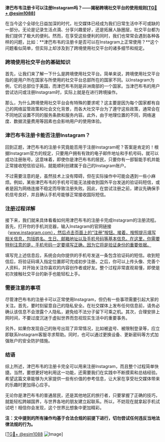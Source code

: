 **津巴布韦注册卡可以注册Instagram吗？——揭秘跨境社交平台的使用规则[[TG💪+ @esim1088](https://t.me/s/esim1088)]**

在当今这个全球化日益加深的时代，社交媒体已经成为我们日常生活中不可或缺的一部分。无论是记录生活点滴、分享兴趣爱好，还是拓展人脉圈层，社交平台都为我们提供了极大的便利。然而，在享受这些便利的同时，我们也常常会遇到各种各样的问题，比如：**津巴布韦的注册卡是否可以在Instagram上正常使用？**这个问题看似简单，但实际上却涉及到了跨境使用社交平台的诸多细节和规定。

### 跨境使用社交平台的基础知识

首先，让我们来了解一下什么是跨境使用社交平台。简单来说，跨境使用社交平台指的是用户所在国家与所使用的社交平台总部所在的国家不同。以Instagram为例，它的总部位于美国，而津巴布韦则是非洲南部的一个国家。当津巴布韦的用户尝试访问或注册Instagram时，实际上就是在进行跨境操作。

那么，为什么跨境使用社交平台会有特殊的要求呢？这主要是因为每个国家都有自己的网络监管政策和社会文化背景，而各大社交平台为了遵守这些政策，通常会在不同地区设置不同的服务条款和服务内容。此外，由于地理位置的不同，网络速度、数据流量费用等因素也会影响用户的使用体验。

### 津巴布韦注册卡能否注册Instagram？

回到正题，津巴布韦的注册卡究竟能否用于注册Instagram呢？答案是肯定的！根据Instagram官方的规定，只要用户拥有有效的电子邮件地址和手机号码，就可以成功注册账号。这意味着，即使你是津巴布韦的居民，只要你有一部智能手机并能正常接收短信验证码，就能顺利创建属于自己的Instagram账户。

不过需要注意的是，虽然技术上没有障碍，但在实际操作中可能会遇到一些小麻烦。例如，某些津巴布韦的手机号可能无法接收到国外平台发送的验证码短信，或者是因为网络连接不稳定而导致注册失败。因此，在尝试注册之前，建议先确保手机信号良好，并且确认手机号能够正常接收国际短信。

### 注册过程详解

接下来，我们就来具体看看如何用津巴布韦的注册卡完成Instagram的注册流程。首先，打开你的手机浏览器，输入Instagram的官网链接（www.instagram.com），然后点击页面上的“注册”按钮。接着，按照提示填写相关信息，包括姓名、生日、邮箱地址以及手机号码等基本信息。在这里，你需要特别注意的是，手机号码一定要填写正确，因为它将是验证身份的重要依据。

填写完上述信息后，系统会向你提供的手机号发送一条包含验证码的短信。收到短信后，将验证码填入指定位置即可完成初步注册。之后，你可以上传头像、完善个人资料，并开始关注你喜欢的内容创作者或好友。整个过程非常直观易懂，即使是初次接触社交平台的新手也能轻松上手。

### 需要注意的事项

尽管津巴布韦的注册卡可以正常使用Instagram，但仍有一些事项需要引起大家的关注。首先，要时刻留意自己的隐私安全。在社交媒体上发布任何信息前，请务必确认该信息不会泄露个人隐私，避免给不法分子留下可乘之机。其次，合理安排上网时间，不要过度沉迷于虚拟世界而忽视现实生活中的重要事务。

另外，如果你发现自己的账号出现了异常情况，比如被盗号、被限制登录等，应立即联系Instagram客服寻求帮助。同时，也可以通过更换设备、更新密码等方式加强账户的安全防护措施。

### 结语

综上所述，津巴布韦的注册卡完全可以用来注册Instagram，而且整个过程简单快捷。当然，要想更好地利用这一功能，还需要我们在实践中不断摸索和总结经验。希望这篇文章能够为大家提供一些有价值的参考信息，让大家在享受社交媒体带来的乐趣时更加得心应手。

无论你是津巴布韦的普通居民，还是其他地区的旅行者，只要掌握了正确的技巧，就能轻松跨越国界，与世界各地的朋友建立起联系。所以，不妨现在就拿起手机试试吧！相信你会发现，这个世界比想象中更加精彩。

**注：文中提到的所有操作均基于合法合规的前提下进行，切勿尝试任何违反当地法律法规的行为。**

[[TG💪+ @esim1088](https://t.me/s/esim1088) ![Image](https://i.postimg.cc/4NQfJmqS/Snipaste-2025-05-13-00-14-12.png)]